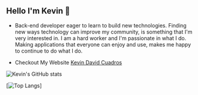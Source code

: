 
## Hello I'm Kevin 👋

- Back-end developer eager to learn to build new technologies. Finding new ways technology can improve my community, is something that I'm very interested in. I am a hard worker and I'm passionate in what I do. Making applications that everyone can enjoy and use, makes me happy to continue to do what I do.

- Checkout My Website [Kevin David Cuadros](https://www.kevindavidcuadros.com/)

![Kevin's GitHub stats](https://github-readme-stats.vercel.app/api?username=kevxo&show_icons=true&theme=onedark)

[![Top Langs](https://github-readme-stats.vercel.app/api/top-langs/?username=kevxo&layout=compact)]


